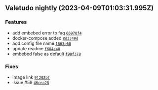 ## Valetudo nightly (2023-04-09T01:03:31.995Z)

### Features

- add embebed error to faq [`66978f4`](https://github.com/congatudo/Congatudo/commit/66978f4cbf4ed7fba0d8989dd1d819881e3f8904)
- docker-compose added [`8d3349d`](https://github.com/congatudo/Congatudo/commit/8d3349d5c264b149daa117575b10c02066ee5f67)
- add config file name [`1663e60`](https://github.com/congatudo/Congatudo/commit/1663e606600e1af6391f0cbc2c0e28dae4a931eb)
- update readme [`f684e48`](https://github.com/congatudo/Congatudo/commit/f684e4804664fde1c16cd2af2c2b2dfbf6d57b95)
- embebed false as default [`f98f378`](https://github.com/congatudo/Congatudo/commit/f98f37883af0d641b981c4bd0f72aaa16cc7cebb)

### Fixes

- image link [`9f202bf`](https://github.com/congatudo/Congatudo/commit/9f202bfd4899d6af77f460f10c67690213097904)
- issue #59 [`46cea28`](https://github.com/congatudo/Congatudo/commit/46cea28f22356ebfc6a4ddf6cbfb177e95e64efd)
